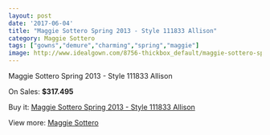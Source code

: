 ```yaml
---
layout: post
date: '2017-06-04'
title: "Maggie Sottero Spring 2013 - Style 111833 Allison"
category: Maggie Sottero
tags: ["gowns","demure","charming","spring","maggie"]
image: http://www.idealgown.com/8756-thickbox_default/maggie-sottero-spring-2013-style-111833-allison.jpg
---
```

Maggie Sottero Spring 2013 - Style 111833 Allison

On Sales: **$317.495**
<a href="https://www.idealgown.com/en/maggie-sottero/3636-maggie-sottero-spring-2013-style-111833-allison.html"><amp-img layout="responsive" width="600" height="600" src="//www.idealgown.com/8756-thickbox_default/maggie-sottero-spring-2013-style-111833-allison.jpg" alt="Maggie Sottero Spring 2013 - Style 111833 Allison 0" /></a>
<a href="https://www.idealgown.com/en/maggie-sottero/3636-maggie-sottero-spring-2013-style-111833-allison.html"><amp-img layout="responsive" width="600" height="600" src="//www.idealgown.com/8755-thickbox_default/maggie-sottero-spring-2013-style-111833-allison.jpg" alt="Maggie Sottero Spring 2013 - Style 111833 Allison 1" /></a>
<a href="https://www.idealgown.com/en/maggie-sottero/3636-maggie-sottero-spring-2013-style-111833-allison.html"><amp-img layout="responsive" width="600" height="600" src="//www.idealgown.com/8754-thickbox_default/maggie-sottero-spring-2013-style-111833-allison.jpg" alt="Maggie Sottero Spring 2013 - Style 111833 Allison 2" /></a>

Buy it: [Maggie Sottero Spring 2013 - Style 111833 Allison](https://www.idealgown.com/en/maggie-sottero/3636-maggie-sottero-spring-2013-style-111833-allison.html "Maggie Sottero Spring 2013 - Style 111833 Allison")

View more: [Maggie Sottero](https://www.idealgown.com/en/45-maggie-sottero "Maggie Sottero")